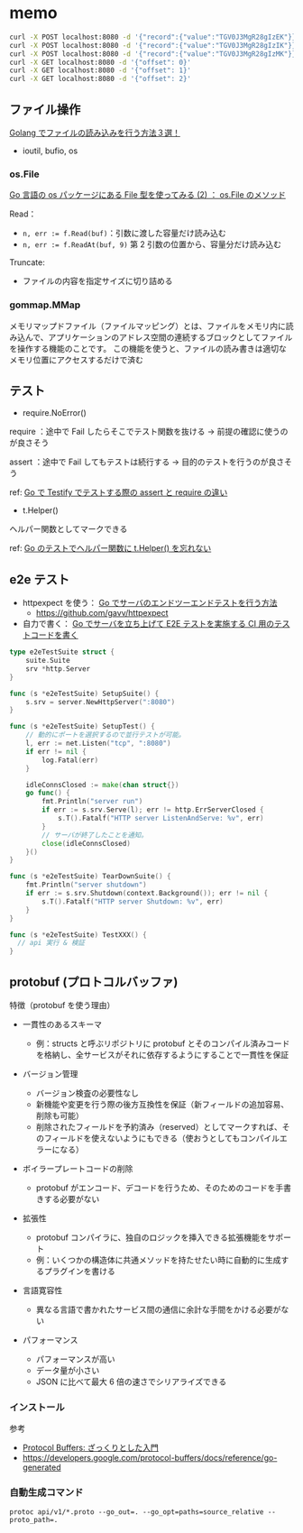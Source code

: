 # memo

```sh
curl -X POST localhost:8080 -d '{"record":{"value":"TGV0J3MgR28gIzEK"}}'
curl -X POST localhost:8080 -d '{"record":{"value":"TGV0J3MgR28gIzIK"}}'
curl -X POST localhost:8080 -d '{"record":{"value":"TGV0J3MgR28gIzMK"}}'
curl -X GET localhost:8080 -d '{"offset": 0}'
curl -X GET localhost:8080 -d '{"offset": 1}'
curl -X GET localhost:8080 -d '{"offset": 2}'
```

## ファイル操作

[Golang でファイルの読み込みを行う方法３選！](https://asapoon.com/article/golang-post/4869/golang-reading-file-example)

- ioutil, bufio, os

### os.File

[Go 言語の os パッケージにある File 型を使ってみる (2) ： os.File のメソッド](https://waman.hatenablog.com/entry/2017/10/04/070228)

Read：

- `n, err := f.Read(buf)`：引数に渡した容量だけ読み込む
- `n, err := f.ReadAt(buf, 9)` 第 2 引数の位置から、容量分だけ読み込む

Truncate:

- ファイルの内容を指定サイズに切り詰める

### gommap.MMap

メモリマップドファイル（ファイルマッピング）とは、ファイルをメモリ内に読み込んで、アプリケーションのアドレス空間の連続するブロックとしてファイルを操作する機能のことです。 この機能を使うと、ファイルの読み書きは適切なメモリ位置にアクセスするだけで済む

## テスト

- require.NoError()

require ：途中で Fail したらそこでテスト関数を抜ける → 前提の確認に使うのが良さそう

assert ：途中で Fail してもテストは続行する → 目的のテストを行うのが良さそう

ref: [Go で Testify でテストする際の assert と require の違い](https://qiita.com/ysti/items/a987c627d7a5e5cf32ec)

- t.Helper()

ヘルパー関数としてマークできる

ref: [Go のテストでヘルパー関数に t.Helper() を忘れない](https://qiita.com/ichiban@github/items/b5f8e5c7e00c85cb5ca7)

## e2e テスト

- httpexpect を使う： [Go でサーバのエンドツーエンドテストを行う方法](https://note.com/navitime_tech/n/ne935de0d34c9)
  - https://github.com/gavv/httpexpect
- 自力で書く： [Go でサーバを立ち上げて E2E テストを実施する CI 用のテストコードを書く](https://budougumi0617.github.io/2020/03/27/http-test-in-go/)

```go
type e2eTestSuite struct {
	suite.Suite
	srv *http.Server
}

func (s *e2eTestSuite) SetupSuite() {
	s.srv = server.NewHttpServer(":8080")
}

func (s *e2eTestSuite) SetupTest() {
	// 動的にポートを選択するので並行テストが可能。
	l, err := net.Listen("tcp", ":8080")
	if err != nil {
		log.Fatal(err)
	}

	idleConnsClosed := make(chan struct{})
	go func() {
		fmt.Println("server run")
		if err := s.srv.Serve(l); err != http.ErrServerClosed {
			s.T().Fatalf("HTTP server ListenAndServe: %v", err)
		}
		// サーバが終了したことを通知。
		close(idleConnsClosed)
	}()
}

func (s *e2eTestSuite) TearDownSuite() {
	fmt.Println("server shutdown")
	if err := s.srv.Shutdown(context.Background()); err != nil {
		s.T().Fatalf("HTTP server Shutdown: %v", err)
	}
}

func (s *e2eTestSuite) TestXXX() {
  // api 実行 & 検証
}
```

## protobuf (プロトコルバッファ)

特徴（protobuf を使う理由）

- 一貫性のあるスキーマ

  - 例：structs と呼ぶリポジトリに protobuf とそのコンパイル済みコードを格納し、全サービスがそれに依存するようにすることで一貫性を保証

- バージョン管理

  - バージョン検査の必要性なし
  - 新機能や変更を行う際の後方互換性を保証（新フィールドの追加容易、削除も可能）
  - 削除されたフィールドを予約済み（reserved）としてマークすれば、そのフィールドを使えないようにもできる（使おうとしてもコンパイルエラーになる）

- ボイラープレートコードの削除

  - protobuf がエンコード、デコードを行うため、そのためのコードを手書きする必要がない

- 拡張性

  - protobuf コンパイラに、独自のロジックを挿入できる拡張機能をサポート
  - 例：いくつかの構造体に共通メソッドを持たせたい時に自動的に生成するプラグインを書ける

- 言語寛容性

  - 異なる言語で書かれたサービス間の通信に余計な手間をかける必要がない

- パフォーマンス
  - パフォーマンスが高い
  - データ量が小さい
  - JSON に比べて最大 6 倍の速さでシリアライズできる

### インストール

参考

- [Protocol Buffers: ざっくりとした入門](https://qiita.com/nozmiz/items/fdbd052c19dad28ab067)
- https://developers.google.com/protocol-buffers/docs/reference/go-generated

### 自動生成コマンド

```
protoc api/v1/*.proto --go_out=. --go_opt=paths=source_relative --proto_path=.
```
